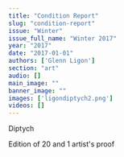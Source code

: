 ```yaml
---
title: "Condition Report"
slug: "condition-report"
issue: "Winter"
issue_full_name: "Winter 2017"
year: "2017"
date: "2017-01-01"
authors: ['Glenn Ligon']
section: "art"
audio: []
main_image: ""
banner_image: ""
images: ['ligondiptych2.png']
videos: []
---
```

Diptych

 Edition of 20 and 1 artist's proof

